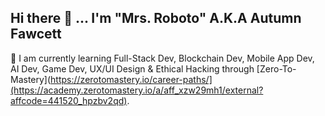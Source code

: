 ## Hi there 👋 ... I'm "Mrs. Roboto" A.K.A Autumn Fawcett 


🌱 I am currently learning Full-Stack Dev, Blockchain Dev, Mobile App Dev, AI Dev, Game Dev, UX/UI Design & Ethical Hacking through [Zero-To-Mastery](https://zerotomastery.io/career-paths/](https://academy.zerotomastery.io/a/aff_xzw29mh1/external?affcode=441520_hpzbv2qd). 
<!--
**AutumnFawcett/AutumnFawcett** is a ✨ _special_ ✨ repository because its `README.md` (this file) appears on your GitHub profile.

Here are some ideas to get you started:

- 🔭 I’m currently working on ...
- 🌱 I’m currently learning ...
- 👯 I’m looking to collaborate on ...
- 🤔 I’m looking for help with ...
- 💬 Ask me about ...
- 📫 How to reach me: ...
- 😄 Pronouns: ...
- ⚡ Fun fact: ...
-->
